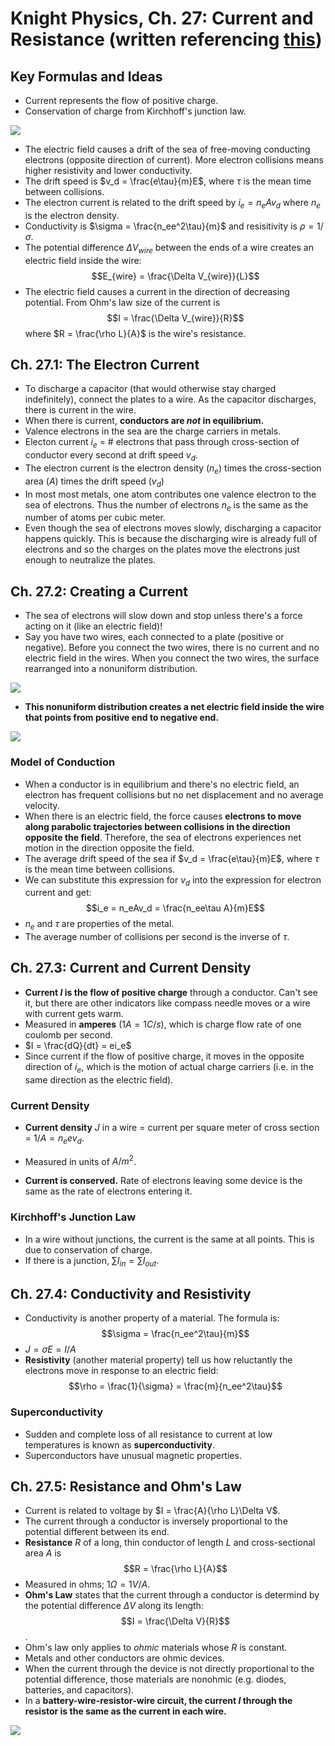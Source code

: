 # Knight Physics, Ch. 27: Current and Resistance (written referencing [this](http://faculty.uml.edu/arthur_mittler/Teaching/95_144/Ch%2027%20Knight%204th.pdf))

## Key Formulas and Ideas
- Current represents the flow of positive charge.
- Conservation of charge from Kirchhoff's junction law.
 
![](https://image.ibb.co/eLGY3y/Screen_Shot_2018_05_14_at_2_54_03_PM.png)

- The electric field causes a drift of the sea of free-moving conducting electrons (opposite direction of current). More electron collisions means higher resistivity and lower conductivity.
- The drift speed is $v_d = \frac{e\tau}{m}E$, where $\tau$ is the mean time between collisions.
- The electron current is related to the drift speed by $i_e = n_eAv_d$ where $n_e$ is the electron density.
- Conductivity is $\sigma = \frac{n_ee^2\tau}{m}$ and resisitivity is $\rho = 1/\sigma$.
- The potential difference $\Delta V_{wire}$ between the ends of a wire creates an electric field inside the wire: $$E_{wire} = \frac{\Delta V_{wire}}{L}$$
- The electric field causes a current in the direction of decreasing potential. From Ohm's law size of the current is $$I = \frac{\Delta V_{wire}}{R}$$ where $R = \frac{\rho L}{A}$ is the wire's resistance.

## Ch. 27.1: The Electron Current
- To discharge a capacitor (that would otherwise stay charged indefinitely), connect the plates to a wire. As the capacitor discharges, there is current in the wire.
- When there is current, **conductors are *not* in equilibrium.**
- Valence electrons in the sea are the charge carriers in metals.
- Electon current $i_e$ = # electrons that pass through cross-section of conductor every second at drift speed $v_d$. 
- The electron current is the electron density ($n_e$) times the cross-section area ($A$) times the drift speed ($v_d$)
- In most most metals, one atom contributes one valence electron to the sea of electrons. Thus the number of electrons $n_e$ is the same as the number of atoms per cubic meter.
- Even though the sea of electrons moves slowly, discharging a capacitor happens quickly. This is because the discharging wire is already full of electrons and so the charges on the plates move the electrons just enough to neutralize the plates.

## Ch. 27.2: Creating a Current
- The sea of electrons will slow down and stop unless there's a force acting on it (like an electric field)!
- Say you have two wires, each connected to a plate (positive or negative). Before you connect the two wires, there is no current and no electric field in the wires. When you connect the two wires, the surface rearranged into a nonuniform distribution.

![](https://image.ibb.co/jgiXDy/Screen_Shot_2018_05_14_at_1_35_28_PM.png)

- **This nonuniform distribution creates a net electric field inside the wire that points from positive end to negative end.**

![](https://image.ibb.co/ka9Hfd/Screen_Shot_2018_05_14_at_1_41_09_PM.png)

### Model of Conduction
- When a conductor is in equilibrium and there's no electric field, an electron has frequent collisions but no net displacement and no average velocity.
- When there is an electric field, the force causes **electrons to move along parabolic trajectories between collisions in the direction opposite the field**. Therefore, the sea of electrons experiences net motion in the direction opposite the field.
- The average drift speed of the sea if $v_d = \frac{e\tau}{m}E$, where $\tau$ is the mean time between collisions.
- We can substitute this expression for $v_d$ into the expression for electron current and get: $$i_e = n_eAv_d = \frac{n_ee\tau A}{m}E$$
- $n_e$ and $\tau$ are properties of the metal.
- The average number of collisions per second is the inverse of $\tau$.

## Ch. 27.3: Current and Current Density
- **Current $I$ is the flow of positive charge** through a conductor. Can't see it, but there are other indicators like compass needle moves or a wire with current gets warm.
- Measured in **amperes** ($1 A = 1 C/s$), which is charge flow rate of one coulomb per second.
- $I = \frac{dQ}{dt} = ei_e$
- Since current if the flow of positive charge, it moves in the opposite direction of $i_e$, which is the motion of actual charge carriers (i.e. in the same direction as the electric field).

### Current Density
- **Current density** $J$ in a wire = current per square meter of cross section = $1/A = n_eev_d$.
- Measured in units of $A/m^2$.

- **Current is conserved.** Rate of electrons leaving some device is the same as the rate of electrons entering it.

### Kirchhoff's Junction Law
- In a wire without junctions, the current is the same at all points. This is due to conservation of charge.
- If there is a junction, $\sum I_{in} = \sum I_{out}$.

## Ch. 27.4: Conductivity and Resistivity
- Conductivity is another property of a material. The formula is: $$\sigma = \frac{n_ee^2\tau}{m}$$
- $J = \sigma E = I/A$
- **Resistivity** (another material property) tell us how reluctantly the electrons move in response to an electric field: $$\rho = \frac{1}{\sigma} = \frac{m}{n_ee^2\tau}$$

### Superconductivity
- Sudden and complete loss of all resistance to current at low temperatures is known as **superconductivity**.
- Superconductors have unusual magnetic properties.

## Ch. 27.5: Resistance and Ohm's Law
- Current is related to voltage by $I = \frac{A}{\rho L}\Delta V$.
- The current through a conductor is inversely proportional to the potential different between its end.
- **Resistance** $R$ of a long, thin conductor of length $L$ and cross-sectional area $A$ is $$R = \frac{\rho L}{A}$$
- Measured in ohms; $1 \Omega = 1 V/A$.
- **Ohm's Law** states that the current through a conductor is determind by the potential difference $\Delta V$ along its length: $$I = \frac{\Delta V}{R}$$.
- Ohm's law only applies to *ohmic* materials whose $R$ is constant.
- Metals and other conductors are ohmic devices.
- When the current through the device is not directly proportional to the potential difference, those materials are nonohmic (e.g. diodes, batteries, and capacitors).
- In a **battery-wire-resistor-wire circuit, the current $I$ through the resistor is the same as the current in each wire.**

![](https://image.ibb.co/fgcvGJ/Screen_Shot_2018_05_14_at_2_47_57_PM.png)
